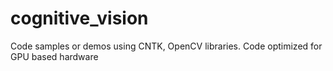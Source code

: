 # cognitive_vision
Code samples or demos using CNTK, OpenCV libraries. Code optimized for GPU based hardware
